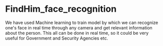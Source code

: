 # FindHim_face_recognition
We have used Machine learning to train model by which we can recognize one's face in real time through any camera and get relevant information about the person. This all can be done in real time, so it could be very useful for Government and Security Agencies etc.
